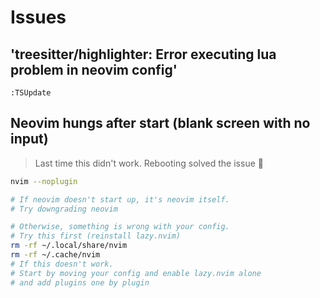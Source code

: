 # Issues

## 'treesitter/highlighter: Error executing lua problem in neovim config'

```
:TSUpdate 
```

## Neovim hungs after start (blank screen with no input)

> Last time this didn't work.
> Rebooting solved the issue :shrug:

```sh
nvim --noplugin

# If neovim doesn't start up, it's neovim itself.
# Try downgrading neovim

# Otherwise, something is wrong with your config.
# Try this first (reinstall lazy.nvim)
rm -rf ~/.local/share/nvim
rm -rf ~/.cache/nvim
# If this doesn't work.
# Start by moving your config and enable lazy.nvim alone
# and add plugins one by plugin
```

